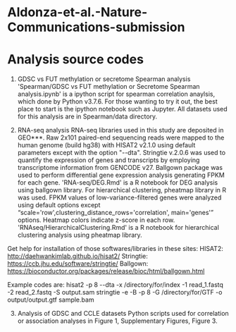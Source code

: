 # Aldonza-et-al.-Nature-Communications-submission

# Analysis source codes

1. GDSC vs FUT methylation or secretome Spearman analysis
'Spearman/GDSC vs FUT methylation or Secretome Spearman analysis.ipynb' is a ipython script for spearman correlation anaylsis, which done by Python v3.7.6. For those wanting to try it out, the best place to start is the ipython notebook such as Jupyter. All datasets used for this analysis are in Spearman/data directory.

2. RNA-seq analysis
RNA-seq libraries used in this study are deposited in GEO***. Raw 2x101 paired-end sequencing reads were mapped to the human genome (build hg38) with HISAT2 v2.1.0 using default parameters except with the option "--dta". Stringtie v.2.0.6 was used to quantify the expression of genes and transcripts by employing transcriptome information from GENCODE v27. 
Ballgown package was used to perform differential gene expression analysis generating FPKM for each gene. 'RNA-seq/DEG.Rmd' is a R notebook for DEG analysis using ballgown library.
For hierarchical clustering, pheatmap library in R was used. FPKM values of low-variance-filtered genes were analyzed using default options except “scale='row',clustering_distance_rows='correlation', main='genes'” options. Heatmap colors indicate z-score in each row. 'RNAseq/HierarchicalClustering.Rmd' is a R notebook for hierarchical clustering analysis using pheatmap library.

Get help for installation of those softwares/libraries in these sites:
HISAT2: http://daehwankimlab.github.io/hisat2/
Stringtie: https://ccb.jhu.edu/software/stringtie/
Ballgown: https://bioconductor.org/packages/release/bioc/html/ballgown.html

Example codes are:
hisat2 -p 8 --dta -x /directory/for/index -1 read_1.fastq -2 read_2.fastq -S output.sam
stringtie -e -B -p 8 -G /directory/for/GTF -o output/output.gtf sample.bam

3. Analysis of GDSC and CCLE datasets
Python scripts used for correlation or association analyses in Figure 1, Supplementary Figures, Figure 3.
